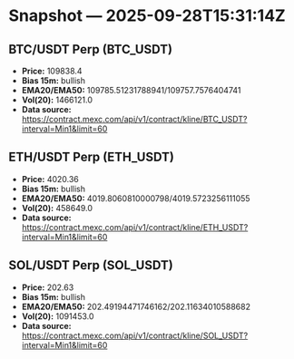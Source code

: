 # Snapshot — 2025-09-28T15:31:14Z

## BTC/USDT Perp (BTC_USDT)
- **Price:** 109838.4
- **Bias 15m:** bullish
- **EMA20/EMA50:** 109785.51231788941/109757.7576404741
- **Vol(20):** 1466121.0
- **Data source:** https://contract.mexc.com/api/v1/contract/kline/BTC_USDT?interval=Min1&limit=60

## ETH/USDT Perp (ETH_USDT)
- **Price:** 4020.36
- **Bias 15m:** bullish
- **EMA20/EMA50:** 4019.8060810000798/4019.5723256111055
- **Vol(20):** 458649.0
- **Data source:** https://contract.mexc.com/api/v1/contract/kline/ETH_USDT?interval=Min1&limit=60

## SOL/USDT Perp (SOL_USDT)
- **Price:** 202.63
- **Bias 15m:** bullish
- **EMA20/EMA50:** 202.49194471746162/202.11634010588682
- **Vol(20):** 1091453.0
- **Data source:** https://contract.mexc.com/api/v1/contract/kline/SOL_USDT?interval=Min1&limit=60
